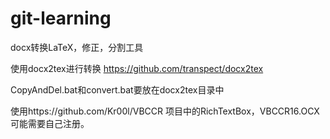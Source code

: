 # git-learning
docx转换LaTeX，修正，分割工具

使用docx2tex进行转换 https://github.com/transpect/docx2tex

CopyAndDel.bat和convert.bat要放在docx2tex目录中

使用https://github.com/Kr00l/VBCCR 项目中的RichTextBox，VBCCR16.OCX可能需要自己注册。


